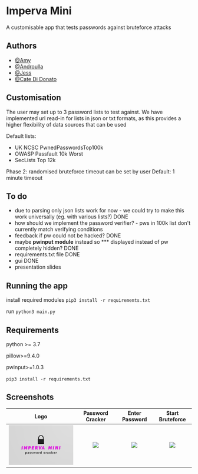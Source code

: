 # Imperva Mini
A customisable app that tests passwords against bruteforce attacks 

## Authors

- [@Amy](https://github.com/amyt-code)
- [@Androulla](https://github.com/n1ght0wl)
- [@Jess](https://github.com/jeslyw)
- [@Cate Di Donato](https://github.com/catedido)

## Customisation 
The user may set up to 3 password lists to test against. We have implemented url read-in for lists in json or txt formats, as this provides a higher flexibility of data sources that can be used

Default lists: 
- UK NCSC PwnedPasswordsTop100k
- OWASP Passfault 10k Worst
- SecLists Top 12k

Phase 2: randomised bruteforce timeout can be set by user 
Default: 1 minute timeout

## To do 

- due to parsing only json lists work for now - we could try to make this work universally (eg. with various lists?) DONE
- how should we implement the password verifier? - pws in 100k list don't currently match verifying conditions 
- feedback if pw could not be hacked? DONE
- maybe **pwinput module** instead so *** displayed instead of pw completely hidden? DONE
- requirements.txt file DONE
- gui DONE
- presentation slides

## Running the app

install required modules
`pip3 install -r requirements.txt`

run 
`python3 main.py`

## Requirements 

python >= 3.7

pillow>=9.4.0

pwinput>=1.0.3

`pip3 install -r requirements.txt`

## Screenshots

   | Logo  |      Password Cracker |    Enter Password|    Start Bruteforce
   :-------------------------:| :-------------------------:|:-------------------------:|:-------------------------:|
![](https://github.com/n1ght0wl/team-pink-password-cracker/blob/main/logo.png?raw=true) |![](https://github.com/n1ght0wl/team-pink-password-cracker/blob/main/password_cracker_1.png?raw=true)|![](https://github.com/n1ght0wl/team-pink-password-cracker/blob/main/password_cracker_2.png?raw=true)|![](https://github.com/n1ght0wl/team-pink-password-cracker/blob/main/password_cracker_3.png?raw=true)

